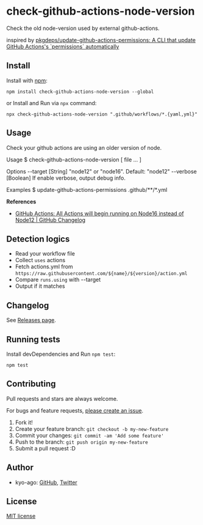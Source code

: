 # check-github-actions-node-version

Check the old node-version used by external github-actions.

inspired by [pkgdeps/update\-github\-actions\-permissions: A CLI that update GitHub Actions's \`permissions\` automatically](https://github.com/pkgdeps/update-github-actions-permissions)

## Install

Install with [npm](https://www.npmjs.com/):

    npm install check-github-actions-node-version --global

or Install and Run via `npx` command:

    npx check-github-actions-node-version ".github/workflows/*.{yaml,yml}"

## Usage

  Check your github actions are using an older version of node.

  Usage
    $ check-github-actions-node-version [ file ... ]

  Options
      --target  [String] "node12" or "node16". Default: "node12"
      --verbose [Boolean] If enable verbose, output debug info.

  Examples
    $ update-github-actions-permissions .github/**/*.yml

**References**

- [GitHub Actions: All Actions will begin running on Node16 instead of Node12 \| GitHub Changelog](https://github.blog/changelog/2022-09-22-github-actions-all-actions-will-begin-running-on-node16-instead-of-node12/)

## Detection logics

- Read your workflow file
- Collect `uses` actions
- Fetch actions.yml from `https://raw.githubusercontent.com/${name}/${version}/action.yml`
- Compare `runs.using` with --target
- Output if it matches

## Changelog

See [Releases page](../../releases).

## Running tests

Install devDependencies and Run `npm test`:

    npm test

## Contributing

Pull requests and stars are always welcome.

For bugs and feature
requests, [please create an issue](../../issues).

1. Fork it!
2. Create your feature branch: `git checkout -b my-new-feature`
3. Commit your changes: `git commit -am 'Add some feature'`
4. Push to the branch: `git push origin my-new-feature`
5. Submit a pull request :D

## Author

- kyo-ago: [GitHub](https://github.com/kyo-ago), [Twitter](https://twitter.com/kyo_ago)

## License

[MIT license](./LICENSE)
